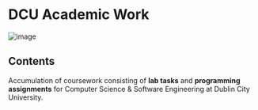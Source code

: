 # DCU Academic Work

![image](https://user-images.githubusercontent.com/59375245/132568011-456b59be-79d8-4e23-abcc-9579d09f00e8.png)

## Contents
Accumulation of coursework consisting of **lab tasks** and **programming assignments** for Computer Science & Software Engineering at Dublin City University.
